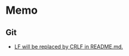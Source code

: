 # Memo

## Git

- [LF will be replaced by CRLF in README.md.]([Git\LF.md](https://github.com/lousia000/Memo/blob/master/GIt/LF.md))
